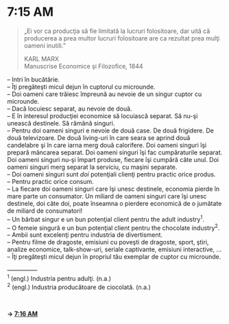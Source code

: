 # 7:15 AM

> „Ei vor ca producţia să fie limitată la lucruri folositoare, dar uită că producerea a prea multor lucruri folositoare are ca rezultat prea mulţi oameni inutili.”  
>  
> KARL MARX  
> Manuscrise Economice şi Filozofice, 1844  

– Intri în bucătărie.  
– Îţi pregăteşti micul dejun în cuptorul cu microunde.  
– Doi oameni care trăiesc împreună au nevoie de un singur cuptor cu microunde.  
– Dacă locuiesc separat, au nevoie de două.  
– E în interesul producţiei economice să locuiască separat. Să nu-şi unească destinele. Să rămână singuri.  
– Pentru doi oameni singuri e nevoie de două case. De două frigidere. De două televizoare. De două living-uri în care seara se aprind două candelabre şi în care iarna merg două calorifere. Doi oameni singuri îşi prepară mâncarea separat. Doi oameni singuri îşi fac cumpăraturile separat. Doi oameni singuri nu-şi împart produse, fiecare îşi cumpără câte unul. Doi oameni singuri merg separat la serviciu, cu maşini separate.  
– Doi oameni singuri sunt _doi_ potenţiali clienţi pentru practic orice produs.  
– Pentru practic orice consum.  
– La fiecare doi oameni singuri care îşi unesc destinele, economia pierde în mare parte un consumator. Un miliard de oameni singuri care îşi unesc destinele, doi câte doi, poate înseamna o pierdere economică de o jumătate de miliard de consumatori!  
– Un bărbat singur e un bun potenţial client pentru the adult industry<sup>1</sup>.  
– O femeie singură e un bun potenţial client pentru the chocolate industry<sup>2</sup>.  
– Ambii sunt excelenţi pentru industria de divertisment.  
– Pentru filme de dragoste, emisiuni cu poveşti de dragoste, sport, ştiri, analize economice, talk-show-uri, seriale captivante, emisiuni interactive, ...  
– Îţi pregăteşti micul dejun în propriul tău exemplar de cuptor cu microunde.  

—————  
<sup>1</sup> (engl.) Industria pentru adulţi. (n.a.)  
<sup>2</sup> (engl.) Industria producătoare de ciocolată. (n.a.)  

<br>  

**→ [7:16 AM](7-16.md)**
